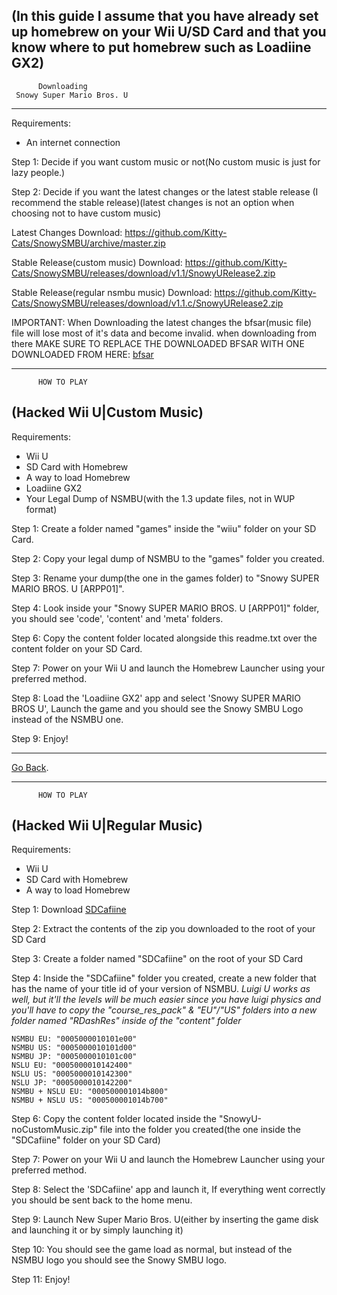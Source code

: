 
(In this guide I assume that you have already set up homebrew on your Wii U/SD Card and that you know where to put homebrew such as Loadiine GX2)
---------------------------------
          Downloading
     Snowy Super Mario Bros. U
---------------------------------

Requirements:
- An internet connection

Step 1: Decide if you want custom music or not(No custom music is just for lazy people.)

Step 2: Decide if you want the latest changes or the latest stable release (I recommend the stable release)(latest changes is not an option when choosing not to have custom music)

Latest Changes Download: https://github.com/Kitty-Cats/SnowySMBU/archive/master.zip

Stable Release(custom music) Download: https://github.com/Kitty-Cats/SnowySMBU/releases/download/v1.1/SnowyURelease2.zip

Stable Release(regular nsmbu music) Download: https://github.com/Kitty-Cats/SnowySMBU/releases/download/v1.1.c/SnowyURelease2.zip


IMPORTANT: When Downloading the latest changes the bfsar(music file) file will lose most of it's data and become invalid. when downloading from there MAKE SURE TO REPLACE THE DOWNLOADED BFSAR WITH ONE DOWNLOADED FROM HERE: [bfsar](https://github.com/Kitty-Cats/SnowySMBU/raw/master/content/CAFE/sound/cafe_redpro_sound.bfsar)

---------------------------------
          HOW TO PLAY
  (Hacked Wii U|Custom Music)
---------------------------------

Requirements:
- Wii U
- SD Card with Homebrew
- A way to load Homebrew
- Loadiine GX2
- Your Legal Dump of NSMBU(with the 1.3 update files, not in WUP format)

Step 1: Create a folder named "games" inside the "wiiu" folder on your SD Card.

Step 2: Copy your legal dump of NSMBU to the "games" folder you created.

Step 3: Rename your dump(the one in the games folder) to "Snowy SUPER MARIO BROS. U [ARPP01]".

Step 4: Look inside your "Snowy SUPER MARIO BROS. U [ARPP01]" folder, you should see 'code', 'content' and 'meta' folders.

Step 6: Copy the content folder located alongside this readme.txt over the content folder on your SD Card.

Step 7: Power on your Wii U and launch the Homebrew Launcher using your preferred method.

Step 8: Load the 'Loadiine GX2' app and select 'Snowy SUPER MARIO BROS U', Launch the game and you should see the Snowy SMBU Logo instead of the NSMBU one.

Step 9: Enjoy!

-----------------------------------------------------

[Go Back](https://github.com/Kitty-Cats/SnowySMBU/).

---------------------------------
          HOW TO PLAY
  (Hacked Wii U|Regular Music)
---------------------------------

Requirements:
- Wii U
- SD Card with Homebrew
- A way to load Homebrew


Step 1: Download [SDCafiine](https://github.com/Maschell/SDCafiine/releases/download/1.4/sdcafiine.1.4.zip)

Step 2: Extract the contents of the zip you downloaded to the root of your SD Card

Step 3: Create a folder named "SDCafiine" on the root of your SD Card

Step 4: Inside the "SDCafiine" folder you created, create a new folder that has the name of your title id of your version of NSMBU. *Luigi U works as well, but it'll the levels will be much easier since you have luigi physics and you'll have to copy the "course_res_pack" & "EU"/"US" folders into a new folder named "RDashRes" inside of the "content" folder*

```
NSMBU EU: "0005000010101e00"
NSMBU US: "0005000010101d00"
NSMBU JP: "0005000010101c00"
NSLU EU: "0005000010142400"
NSLU US: "0005000010142300"
NSLU JP: "0005000010142200"
NSMBU + NSLU EU: "000500001014b800"
NSMBU + NSLU US: "000500001014b700"
```

Step 6: Copy the content folder located inside the "SnowyU-noCustomMusic.zip" file into the folder you created(the one inside the "SDCafiine" folder on your SD Card)

Step 7: Power on your Wii U and launch the Homebrew Launcher using your preferred method.

Step 8: Select the 'SDCafiine' app and launch it, If everything went correctly you should be sent back to the home menu.

Step 9: Launch New Super Mario Bros. U(either by inserting the game disk and launching it or by simply launching it) 

Step 10: You should see the game load as normal, but instead of the NSMBU logo you should see the Snowy SMBU logo.

Step 11: Enjoy!

